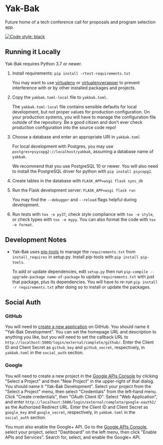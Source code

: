 # Yak-Bak

Future home of a tech conference call for proposals and program selection app.

[![Code style: black](https://img.shields.io/badge/code%20style-black-000000.svg)](https://github.com/ambv/black)

## Running it Locally

Yak-Bak requires Python 3.7 or newer.

1. Install requirements: `pip install -rtest-requirements.txt`

    You may want to use [virtualenv](https://virtualenv.pypa.io/en/stable/)
    or [virtualenvwrapper](https://virtualenvwrapper.readthedocs.io/en/latest/)
    to prevent interference with or by other installed packages and projects.

2. Copy the `yakbak.toml-local` file to `yakbak.toml`.

    The `yakbak.toml-local` file contains sensible defaults for local
    development, but not proper values for production configuration. On your
    production systems, you will have to manage the configuration file outside
    of the repository. Be a good citizen and don't ever check production
    configuration into the source code repo!

3. Choose a database and enter an appropriate URI in `yakbak.toml`

    For local development with Postgres, you may use
    `postgres+psycopg2://localhost/yakbak`, assuming a database name of
    `yakbak`.

    We recommend that you use PostgreSQL 10 or newer. You will also need to
    install the PostgreSQL driver for python with `pip install psycopg2`.

4. Create tables in the database with `FLASK_APP=wsgi flask sync_db`

5. Run the Flask development server: `FLASK_APP=wsgi flask run`

    You may find the `--debugger` and `--reload` flags helpful during
    development.

6. Run tests with `tox -e py37`, check style compliance with `tox -e style`,
   or check types with `tox -e mypy`. You can also format the code with `tox -e
   format`.

## Development Notes

- Yak-Bak uses [pip-tools](https://github.com/jazzband/pip-tools) to manage
  the `requirements.txt` from `install_requires` in setup.py. Install
  pip-tools with `pip install pip-tools`.

    To add or update dependencies, edit `setup.py` then run `pip-compile
    --upgrade-package name-of-package` to update `requirements.txt` with
    just that package, plus its dependencies. You will have to re-run `pip
    install -r requirements.txt` after doing so to install or update the
    packages.

## Social Auth

### GitHub

You will need to [create a new
application](https://github.com/settings/applications/new) on GitHub. You
should name it "Yak-Bak <yourname> Development". You can set the homepage
URL and description to anything you like, but you will need to set the
callback URL to `http://localhost:5000/login/external/complete/github/`.
Enter the Client ID and Client Secret as `github_key` and `github_secret`,
respectively, in `yakbak.toml` in the `social_auth` section.

### Google

You will need to create a new project in the [Google APIs
Console](https://console.developers.google.com/apis/dashboard) by clicking
"Select a Project" and then "New Project" in the upper-right of that dialog.
You should name it "Yak-Bak <yourname> Development". Select your project
from the "Select a Project" menu, then select "Credentials" from the
left-hand menu. Click "Create credentials", then "OAuth Client ID". Select
"Web Application", and enter
`http://localhost:5000/login/external/complete/google-oauth2/` as the
Authorized Redirect URL. Enter the Client ID and Client Secret as
`google_key` and `google_secret`, respectively, in `yakbak.toml` in the
`social_auth` section.

You must also enable the Google+ API. Go to the [Google APIs
Console](https://console.developers.google.com/apis/dashboard), select your
project, select "Dashboard" on the left menu, then click "Enable APIs and
Services". Search for, select, and enable the Google+ API.
